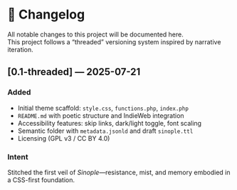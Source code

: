 # 🧶 Changelog

All notable changes to this project will be documented here.  
This project follows a “threaded” versioning system inspired by narrative iteration.

## [0.1-threaded] — 2025-07-21

### Added
- Initial theme scaffold: `style.css`, `functions.php`, `index.php`
- `README.md` with poetic structure and IndieWeb integration
- Accessibility features: skip links, dark/light toggle, font scaling
- Semantic folder with `metadata.jsonld` and draft `sinople.ttl`
- Licensing (GPL v3 / CC BY 4.0)

### Intent
Stitched the first veil of *Sinople*—resistance, mist, and memory embodied in a CSS-first foundation.
